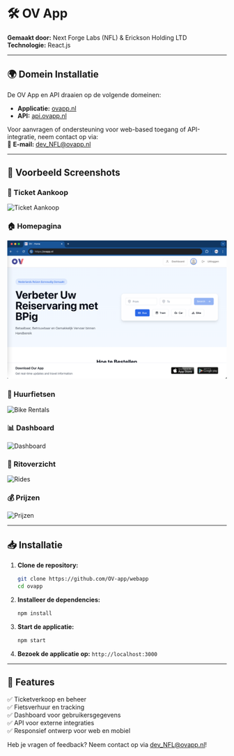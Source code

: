 # 🛠 OV App

**Gemaakt door:** Next Forge Labs (NFL) & Erickson Holding LTD  
**Technologie:** React.js  

---

## 🌍 Domein Installatie

De OV App en API draaien op de volgende domeinen:
- **Applicatie:** [ovapp.nl](https://ovapp.nl)
- **API:** [api.ovapp.nl](https://api.ovapp.nl)

Voor aanvragen of ondersteuning voor web-based toegang of API-integratie, neem contact op via:  
📧 **E-mail:** [dev_NFL@ovapp.nl](mailto:dev_NFL@ovapp.nl)

---

## 📸 Voorbeeld Screenshots

### 🎫 Ticket Aankoop
![Ticket Aankoop](./Buy_Tickets.png)

### 🏠 Homepagina
![Home](https://raw.githubusercontent.com/OV-app/webapp/refs/heads/main/img/home_page.png)

### 🚴 Huurfietsen
![Bike Rentals](./bike_page.png)

### 📊 Dashboard
![Dashboard](./dashboard.png)

### 🎢 Ritoverzicht
![Rides](./rides.png)

### 💰 Prijzen
![Prijzen](./prijzen.png)

---

## 📥 Installatie

1. **Clone de repository:**
   ```sh
   git clone https://github.com/OV-app/webapp
   cd ovapp
   ```

2. **Installeer de dependencies:**
   ```sh
   npm install
   ```

3. **Start de applicatie:**
   ```sh
   npm start
   ```

4. **Bezoek de applicatie op:** `http://localhost:3000`

---

## 🚀 Features

✅ Ticketverkoop en beheer  
✅ Fietsverhuur en tracking  
✅ Dashboard voor gebruikersgegevens  
✅ API voor externe integraties  
✅ Responsief ontwerp voor web en mobiel  

Heb je vragen of feedback? Neem contact op via [dev_NFL@ovapp.nl](mailto:dev_NFL@ovapp.nl)!
